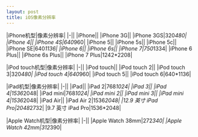 ```yaml
---
layout: post
title: iOS像素分辨率
---
```


|iPhone机型|像素分辨率|
|-||
|iPhone||
|iPhone 3G||
|iPhone 3GS|320*480|
|iPhone 4||
|iPhone 4S|640*960|
|iPhone 5||
|iPhone 5s||
|iPhone 5c||
|iPhone SE|640*1136|
|iPhone 6||
|iPhone 6s||
|iPhone 7|750*1334|
|iPhone 6 Plus||
|iPhone 6s Plus||
|iPhone 7 Plus|1242*2208|

|iPod touch机型|像素分辨率|
|-||
|iPod touch||
|iPod touch 2||
|iPod touch 3|320*480|
|iPod touch 4|640*960|
|iPod touch 5||
|iPod touch 6|640*1136|

|iPad机型|像素分辨率|
|-||
|iPad||
|iPad 2|768*1024|
|iPad 3||
|iPad 4|1536*2048|
|iPad mini|768*1024|
|iPad mini 2||
|iPad mini 3||
|iPad mini 4|1536*2048|
|iPad Air||
|iPad Air 2|1536*2048|
|12.9 英寸 iPad Pro|2048*2732|
|9.7 英寸 iPad Pro|1536*2048|

|Apple Watch机型|像素分辨率|
|-||
|Apple Watch 38mm|272*340|
|Apple Watch 42mm|312*390|
